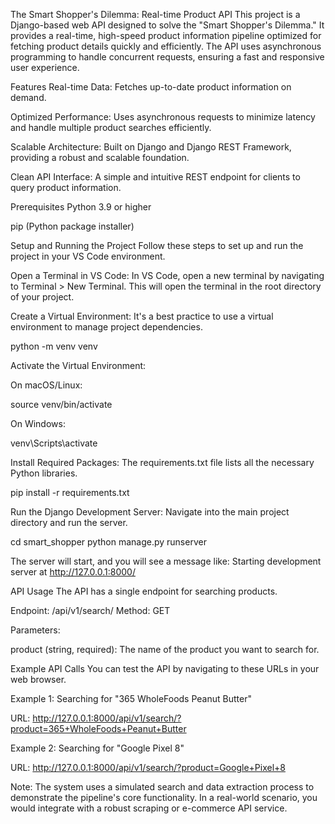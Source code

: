 The Smart Shopper's Dilemma: Real-time Product API
This project is a Django-based web API designed to solve the "Smart Shopper's Dilemma." It provides a real-time, high-speed product information pipeline optimized for fetching product details quickly and efficiently. The API uses asynchronous programming to handle concurrent requests, ensuring a fast and responsive user experience.

Features
Real-time Data: Fetches up-to-date product information on demand.

Optimized Performance: Uses asynchronous requests to minimize latency and handle multiple product searches efficiently.

Scalable Architecture: Built on Django and Django REST Framework, providing a robust and scalable foundation.

Clean API Interface: A simple and intuitive REST endpoint for clients to query product information.

Prerequisites
Python 3.9 or higher

pip (Python package installer)

Setup and Running the Project
Follow these steps to set up and run the project in your VS Code environment.

Open a Terminal in VS Code:
In VS Code, open a new terminal by navigating to Terminal > New Terminal. This will open the terminal in the root directory of your project.

Create a Virtual Environment:
It's a best practice to use a virtual environment to manage project dependencies.

python -m venv venv

Activate the Virtual Environment:

On macOS/Linux:

source venv/bin/activate

On Windows:

venv\Scripts\activate

Install Required Packages:
The requirements.txt file lists all the necessary Python libraries.

pip install -r requirements.txt

Run the Django Development Server:
Navigate into the main project directory and run the server.

cd smart_shopper
python manage.py runserver

The server will start, and you will see a message like:
Starting development server at http://127.0.0.1:8000/

API Usage
The API has a single endpoint for searching products.

Endpoint: /api/v1/search/
Method: GET

Parameters:

product (string, required): The name of the product you want to search for.

Example API Calls
You can test the API by navigating to these URLs in your web browser.

Example 1: Searching for "365 WholeFoods Peanut Butter"

URL: http://127.0.0.1:8000/api/v1/search/?product=365+WholeFoods+Peanut+Butter

Example 2: Searching for "Google Pixel 8"

URL: http://127.0.0.1:8000/api/v1/search/?product=Google+Pixel+8

Note: The system uses a simulated search and data extraction process to demonstrate the pipeline's core functionality. In a real-world scenario, you would integrate with a robust scraping or e-commerce API service.
